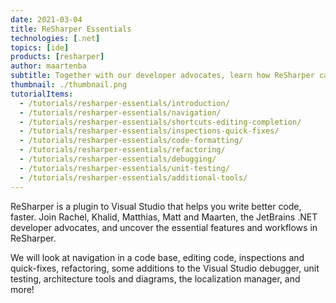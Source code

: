 ```yaml
---
date: 2021-03-04
title: ReSharper Essentials
technologies: [.net]
topics: [ide]
products: [resharper]
author: maartenba
subtitle: Together with our developer advocates, learn how ReSharper can help you write better code, faster.
thumbnail: ./thumbnail.png
tutorialItems:
  - /tutorials/resharper-essentials/introduction/
  - /tutorials/resharper-essentials/navigation/
  - /tutorials/resharper-essentials/shortcuts-editing-completion/
  - /tutorials/resharper-essentials/inspections-quick-fixes/
  - /tutorials/resharper-essentials/code-formatting/
  - /tutorials/resharper-essentials/refactoring/
  - /tutorials/resharper-essentials/debugging/
  - /tutorials/resharper-essentials/unit-testing/
  - /tutorials/resharper-essentials/additional-tools/
---
```


ReSharper is a plugin to Visual Studio that helps you write better code, faster.
Join Rachel, Khalid, Matthias, Matt and Maarten, the JetBrains .NET developer advocates, and uncover the essential features and workflows in ReSharper.

We will look at navigation in a code base, editing code, inspections and quick-fixes, refactoring, some additions to the Visual Studio debugger, unit testing, architecture tools and diagrams, the localization manager, and more!
